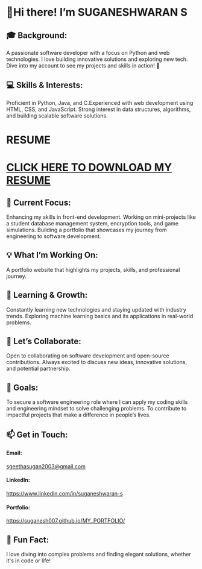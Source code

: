 **<h1>👋Hi there! I’m SUGANESHWARAN S</h1>**
<h2>🎓 Background:</h2>
          A passionate software developer with a focus on Python and web technologies.
          I love building innovative solutions and exploring new tech.
          Dive into my account to see my projects and skills in action! 🚀
<h2>💻 Skills & Interests:</h2>
          Proficient in Python, Java, and C.Experienced with web development using HTML, CSS, and JavaScript.
          Strong interest in data structures, algorithms, and building scalable software solutions.

<h1>RESUME<h1>
          <a href="SUGANESH_RESUME.pdf" download="SUGANESH_RESUME.pdf">
               CLICK HERE TO DOWNLOAD MY RESUME
              </a>
<h2>🚀 Current Focus:</h2>
          Enhancing my skills in front-end development.
          Working on mini-projects like a student database management system, encryption tools, and game simulations.
          Building a portfolio that showcases my journey from engineering to software development.
<h2>💡 What I’m Working On:</h2>
          A portfolio website that highlights my projects, skills, and professional journey.
<h2>🌱 Learning & Growth:</h2>
          Constantly learning new technologies and staying updated with industry trends.
          Exploring machine learning basics and its applications in real-world problems.
<h2>🤝 Let’s Collaborate:</h2>
          Open to collaborating on software development and open-source contributions.
          Always excited to discuss new ideas, innovative solutions, and potential partnership.
<h2>🎯 Goals:</h2>
          To secure a software engineering role where I can apply my coding skills and engineering mindset to solve challenging problems.
          To contribute to impactful projects that make a difference in people’s lives.
<h2>📫 Get in Touch:</h2>
        <h4>Email:</h4>
             <a href="mailto:sgeethasugan2003@gmail.com" target = "_blank"> sgeethasugan2003@gmail.com</a>
        <h4>LinkedIn:</h4>
            <a href= "https://www.linkedin.com/in/suganeshwaran-s-8141622b2?utm_source=share&utm_campaign=share_via&utm_content=profile&utm_medium=android_app" target = "_blank"> https://www.linkedin.com/in/suganeshwaran-s</a>
        <h4>Portfolio:</h4>
                <a href= "https://suganesh007.github.io/MY_PORTFOLIO/" target = "_blank">https://suganesh007.github.io/MY_PORTFOLIO/</a>
<h2>💬 Fun Fact:</h2>
        I love diving into complex problems and finding elegant solutions, whether it's in code or life!


